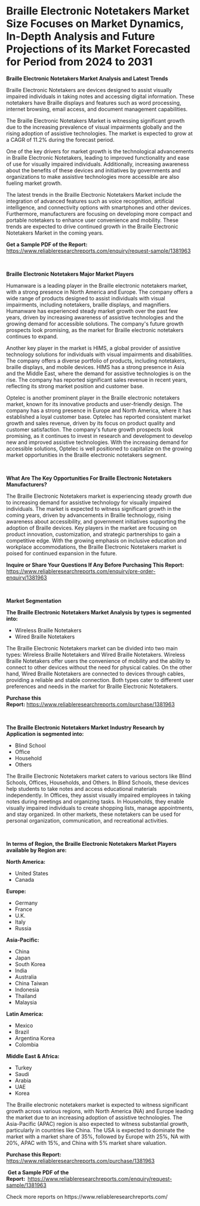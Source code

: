 <p><h1>Braille Electronic Notetakers Market Size Focuses on Market Dynamics, In-Depth Analysis and Future Projections of its Market Forecasted for Period from 2024 to 2031</h1></p><p><strong>Braille Electronic Notetakers Market Analysis and Latest Trends</strong></p>
<p><p>Braille Electronic Notetakers are devices designed to assist visually impaired individuals in taking notes and accessing digital information. These notetakers have Braille displays and features such as word processing, internet browsing, email access, and document management capabilities. </p><p>The Braille Electronic Notetakers Market is witnessing significant growth due to the increasing prevalence of visual impairments globally and the rising adoption of assistive technologies. The market is expected to grow at a CAGR of 11.2% during the forecast period.</p><p>One of the key drivers for market growth is the technological advancements in Braille Electronic Notetakers, leading to improved functionality and ease of use for visually impaired individuals. Additionally, increasing awareness about the benefits of these devices and initiatives by governments and organizations to make assistive technologies more accessible are also fueling market growth.</p><p>The latest trends in the Braille Electronic Notetakers Market include the integration of advanced features such as voice recognition, artificial intelligence, and connectivity options with smartphones and other devices. Furthermore, manufacturers are focusing on developing more compact and portable notetakers to enhance user convenience and mobility. These trends are expected to drive continued growth in the Braille Electronic Notetakers Market in the coming years.</p></p>
<p><strong>Get a Sample PDF of the Report:&nbsp;</strong> <a href="https://www.reliableresearchreports.com/enquiry/request-sample/1381963">https://www.reliableresearchreports.com/enquiry/request-sample/1381963</a></p>
<p>&nbsp;</p>
<p><strong>Braille Electronic Notetakers Major Market Players</strong></p>
<p><p>Humanware is a leading player in the Braille electronic notetakers market, with a strong presence in North America and Europe. The company offers a wide range of products designed to assist individuals with visual impairments, including notetakers, braille displays, and magnifiers. Humanware has experienced steady market growth over the past few years, driven by increasing awareness of assistive technologies and the growing demand for accessible solutions. The company's future growth prospects look promising, as the market for Braille electronic notetakers continues to expand.</p><p>Another key player in the market is HIMS, a global provider of assistive technology solutions for individuals with visual impairments and disabilities. The company offers a diverse portfolio of products, including notetakers, braille displays, and mobile devices. HIMS has a strong presence in Asia and the Middle East, where the demand for assistive technologies is on the rise. The company has reported significant sales revenue in recent years, reflecting its strong market position and customer base.</p><p>Optelec is another prominent player in the Braille electronic notetakers market, known for its innovative products and user-friendly design. The company has a strong presence in Europe and North America, where it has established a loyal customer base. Optelec has reported consistent market growth and sales revenue, driven by its focus on product quality and customer satisfaction. The company's future growth prospects look promising, as it continues to invest in research and development to develop new and improved assistive technologies. With the increasing demand for accessible solutions, Optelec is well positioned to capitalize on the growing market opportunities in the Braille electronic notetakers segment.</p></p>
<p>&nbsp;</p>
<p><strong>What Are The Key Opportunities For Braille Electronic Notetakers Manufacturers?</strong></p>
<p><p>The Braille Electronic Notetakers market is experiencing steady growth due to increasing demand for assistive technology for visually impaired individuals. The market is expected to witness significant growth in the coming years, driven by advancements in Braille technology, rising awareness about accessibility, and government initiatives supporting the adoption of Braille devices. Key players in the market are focusing on product innovation, customization, and strategic partnerships to gain a competitive edge. With the growing emphasis on inclusive education and workplace accommodations, the Braille Electronic Notetakers market is poised for continued expansion in the future.</p></p>
<p><strong>Inquire or Share Your Questions If Any Before Purchasing This Report:</strong> <a href="https://www.reliableresearchreports.com/enquiry/pre-order-enquiry/1381963">https://www.reliableresearchreports.com/enquiry/pre-order-enquiry/1381963</a></p>
<p>&nbsp;</p>
<p><strong>Market Segmentation</strong></p>
<p><strong>The Braille Electronic Notetakers Market Analysis by types is segmented into:</strong></p>
<p><ul><li>Wireless Braille Notetakers</li><li>Wired Braille Notetakers</li></ul></p>
<p><p>The Braille Electronic Notetakers market can be divided into two main types: Wireless Braille Notetakers and Wired Braille Notetakers. Wireless Braille Notetakers offer users the convenience of mobility and the ability to connect to other devices without the need for physical cables. On the other hand, Wired Braille Notetakers are connected to devices through cables, providing a reliable and stable connection. Both types cater to different user preferences and needs in the market for Braille Electronic Notetakers.</p></p>
<p><strong>Purchase this Report:&nbsp;</strong><a href="https://www.reliableresearchreports.com/purchase/1381963">https://www.reliableresearchreports.com/purchase/1381963</a></p>
<p>&nbsp;</p>
<p><strong>The Braille Electronic Notetakers Market Industry Research by Application is segmented into:</strong></p>
<p><ul><li>Blind School</li><li>Office</li><li>Household</li><li>Others</li></ul></p>
<p><p>The Braille Electronic Notetakers market caters to various sectors like Blind Schools, Offices, Households, and Others. In Blind Schools, these devices help students to take notes and access educational materials independently. In Offices, they assist visually impaired employees in taking notes during meetings and organizing tasks. In Households, they enable visually impaired individuals to create shopping lists, manage appointments, and stay organized. In other markets, these notetakers can be used for personal organization, communication, and recreational activities.</p></p>
<p>&nbsp;</p>
<p><strong>In terms of Region, the Braille Electronic Notetakers Market Players available by Region are:</strong></p>
<p>
    <p> <strong> North America: </strong>
        <ul>
            <li>United States</li>
            <li>Canada</li>
        </ul>
        </p> 
    <p> <strong> Europe: </strong>
        <ul>
            <li>Germany</li>
            <li>France</li>
            <li>U.K.</li>
            <li>Italy</li>
            <li>Russia</li>
        </ul>
        </p> 
    <p> <strong> Asia-Pacific: </strong>
        <ul>
            <li>China</li>
            <li>Japan</li>
            <li>South Korea</li>
            <li>India</li>
            <li>Australia</li>
            <li>China Taiwan</li>
            <li>Indonesia</li>
            <li>Thailand</li>
            <li>Malaysia</li>
        </ul>
        </p> 
    <p> <strong> Latin America: </strong>
        <ul>
            <li>Mexico</li>
            <li>Brazil</li>
            <li>Argentina Korea</li>
            <li>Colombia</li>
        </ul>
        </p> 
    <p> <strong> Middle East & Africa: </strong>
        <ul>
            <li>Turkey</li>
            <li>Saudi</li>
            <li>Arabia</li>
            <li>UAE</li>
            <li>Korea</li>
        </ul>
    </p>
    </p>
<p><p>The Braille electronic notetakers market is expected to witness significant growth across various regions, with North America (NA) and Europe leading the market due to an increasing adoption of assistive technologies. The Asia-Pacific (APAC) region is also expected to witness substantial growth, particularly in countries like China. The USA is expected to dominate the market with a market share of 35%, followed by Europe with 25%, NA with 20%, APAC with 15%, and China with 5% market share valuation.</p></p>
<p><strong>Purchase this Report: </strong><a href="https://www.reliableresearchreports.com/purchase/1381963">https://www.reliableresearchreports.com/purchase/1381963</a></p>
<p>&nbsp;<strong>Get a Sample PDF of the Report:&nbsp;&nbsp;</strong><a href="https://www.reliableresearchreports.com/enquiry/request-sample/1381963">https://www.reliableresearchreports.com/enquiry/request-sample/1381963</a></p>
<p><strong></strong></p>
<p>Check more reports on https://www.reliableresearchreports.com/</p>